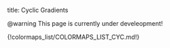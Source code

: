 title: Cyclic Gradients

@warning
This page is currently under develeopment!

{!colormaps_list/COLORMAPS_LIST_CYC.md!}